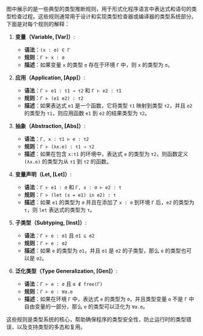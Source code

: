 

图中展示的是一些典型的类型推断规则，用于形式化程序语言中表达式和语句的类型检查过程。这些规则通常用于设计和实现类型检查器或编译器的类型系统部分。下面是对每个规则的解释：

1. **变量（Variable, [Var]）**:
   - **语法**：`(x : σ) ∈ Γ`
   - **规则**：`Γ ⊢ x : σ`
   - **描述**：如果变量 `x` 的类型 `σ` 存在于环境 `Γ` 中，则 `x` 的类型为 `σ`。

2. **应用（Application, [App]）**:
   - **语法**：`Γ ⊢ e1 : τ1 → τ2` 和 `Γ ⊢ e2 : τ1`
   - **规则**：`Γ ⊢ (e1 e2) : τ2`
   - **描述**：如果表达式 `e1` 是一个函数，它将类型 `τ1` 映射到类型 `τ2`，并且 `e2` 的类型为 `τ1`，则应用函数 `e1` 到 `e2` 的结果类型为 `τ2`。

3. **抽象（Abstraction, [Abs]）**:
   - **语法**：`Γ, x : τ1 ⊢ e : τ2`
   - **规则**：`Γ ⊢ (λx.e) : τ1 → τ2`
   - **描述**：如果在包含 `x:τ1` 的环境中，表达式 `e` 的类型为 `τ2`，则函数定义 `(λx.e)` 的类型为从 `τ1` 到 `τ2` 的函数。

4. **变量声明（Let, [Let]）**:
   - **语法**：`Γ ⊢ e1 : σ` 和 `Γ, x : σ ⊢ e2 : τ`
   - **规则**：`Γ ⊢ (let (x = e1) in e2) : τ`
   - **描述**：如果 `e1` 的类型为 `σ` 并且在添加了 `x : σ` 到环境 `Γ` 后，`e2` 的类型为 `τ`，则 `let` 表达式的类型为 `τ`。

5. **子类型（Subtyping, [Inst]）**:
   - **语法**：`Γ ⊢ e : σ1` 且 `σ1 ⊆ σ2`
   - **规则**：`Γ ⊢ e : σ2`
   - **描述**：如果 `e` 的类型为 `σ1`，并且 `σ1` 是 `σ2` 的子类型，那么 `e` 的类型也可以是 `σ2`。

6. **泛化类型（Type Generalization, [Gen]）**:
   - **语法**：`Γ ⊢ e : σ` 且 `α ∉ free(Γ)`
   - **规则**：`Γ ⊢ e : ∀α.σ`
   - **描述**：如果在环境 `Γ` 中，表达式 `e` 的类型为 `σ`，并且类型变量 `α` 不是 `Γ` 中自由变量的一部分，那么 `e` 的类型可以泛化为 `∀α.σ`。

这些规则是类型系统的核心，帮助确保程序的类型安全性，防止运行时的类型错误，以及支持类型的多态和复用。